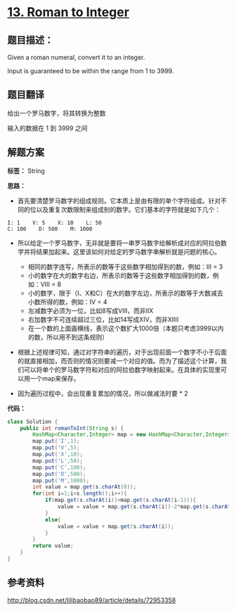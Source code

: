 # [13. Roman to Integer](https://leetcode.com/problems/roman-to-integer/description/)

## 题目描述：

Given a roman numeral, convert it to an integer.

Input is guaranteed to be within the range from 1 to 3999.

## 题目翻译

给出一个罗马数字，将其转换为整数

输入的数据在 1 到 3999 之间

## 解题方案

**标签：** String

**思路：**

 - 首先要清楚罗马数字的组成规则。它本质上是由有限的单个字符组成。针对不同的位以及重复次数限制来组成别的数字。它们基本的字符就是如下几个：
 ```
 I: 1    V: 5    X: 10    L: 50
 C: 100    D: 500    M: 1000
 ```
 - 所以给定一个罗马数字，无非就是要将一串罗马数字给解析成对应的阿拉伯数字并将结果加起来。这里该如何对给定的罗马数字串解析就是问题的核心。
    - 相同的数字连写，所表示的数等于这些数字相加得到的数，例如：III = 3
    - 小的数字在大的数字右边，所表示的数等于这些数字相加得到的数，例如：VIII = 8
    - 小的数字，限于（I、X和C）在大的数字左边，所表示的数等于大数减去小数所得的数，例如：IV = 4
    - 左减数字必须为一位，比如8写成VIII，而非IIX
    - 右加数字不可连续超过三位，比如14写成XIV，而非XIIII
    - 在一个数的上面画横线，表示这个数扩大1000倍（本题只考虑3999以内的数，所以用不到这条规则）

 - 根据上述规律可知，通过对字符串的遍历，对于出现前面一个数字不小于后面的就直接相加，而否则的情况则要减一个对应的值。而为了描述这个计算，我们可以将单个的罗马数字符和对应的阿拉伯数字映射起来。在具体的实现里可以用一个map来保存。
 - 因为遍历过程中，会出现重复累加的情况，所以做减法时要 * 2

**代码：**

```java
class Solution {
    public int romanToInt(String s) {
        HashMap<Character,Integer> map = new HashMap<Character,Integer>();
        map.put('I',1);
        map.put('V',5);
        map.put('X',10);
        map.put('L',50);
        map.put('C',100);
        map.put('D',500);
        map.put('M',1000);
        int value = map.get(s.charAt(0));
        for(int i=1;i<s.length();i++){
            if(map.get(s.charAt(i))>map.get(s.charAt(i-1))){
                value = value + map.get(s.charAt(i))-2*map.get(s.charAt(i-1));
            }
            else{
                value = value + map.get(s.charAt(i));
            }
        }
        return value;
    }
}
```
 
## 参考资料

http://blog.csdn.net/lilibaobao89/article/details/72953358